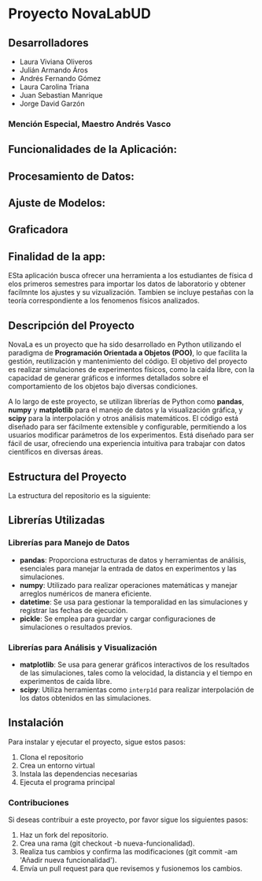 # Proyecto NovaLabUD

## Desarrolladores

- Laura Viviana Oliveros
- Julián Armando Áros
- Andrés Fernando Gómez
- Laura Carolina Triana
- Juan Sebastian Manrique
- Jorge David Garzón 



### Mención Especial, Maestro Andrés Vasco

## Funcionalidades de la Aplicación:

## Procesamiento de Datos:

## Ajuste de Modelos:

## Graficadora

## Finalidad de la app:
ESta aplicación busca ofrecer una herramienta a los estudiantes de física d elos primeros semestres para importar los datos de laboratorio y obtener facilmnte los ajustes y su vizualización. Tambien se incluye pestañas con la teoría correspondiente a los fenomenos físicos analizados.


## Descripción del Proyecto

NovaLa es un proyecto que ha sido desarrollado en Python utilizando el paradigma de **Programación Orientada a Objetos (POO)**, lo que facilita la gestión, reutilización y mantenimiento del código. El objetivo del proyecto es realizar simulaciones de experimentos físicos, como la caída libre, con la capacidad de generar gráficos e informes detallados sobre el comportamiento de los objetos bajo diversas condiciones.

A lo largo de este proyecto, se utilizan librerías de Python como **pandas**, **numpy** y **matplotlib** para el manejo de datos y la visualización gráfica, y **scipy** para la interpolación y otros análisis matemáticos. El código está diseñado para ser fácilmente extensible y configurable, permitiendo a los usuarios modificar parámetros de los experimentos. Está diseñado para ser fácil de usar, ofreciendo una experiencia intuitiva para trabajar con datos científicos en diversas áreas.

## Estructura del Proyecto

La estructura del repositorio es la siguiente:


## Librerías Utilizadas

### Librerías para Manejo de Datos
- **pandas**: Proporciona estructuras de datos y herramientas de análisis, esenciales para manejar la entrada de datos en experimentos y las simulaciones.
- **numpy**: Utilizado para realizar operaciones matemáticas y manejar arreglos numéricos de manera eficiente.
- **datetime**: Se usa para gestionar la temporalidad en las simulaciones y registrar las fechas de ejecución.
- **pickle**: Se emplea para guardar y cargar configuraciones de simulaciones o resultados previos.

### Librerías para Análisis y Visualización
- **matplotlib**: Se usa para generar gráficos interactivos de los resultados de las simulaciones, tales como la velocidad, la distancia y el tiempo en experimentos de caída libre.
- **scipy**: Utiliza herramientas como `interp1d` para realizar interpolación de los datos obtenidos en las simulaciones.



## Instalación

Para instalar y ejecutar el proyecto, sigue estos pasos:

1. Clona el repositorio
2. Crea un entorno virtual
3. Instala las dependencias necesarias
4. Ejecuta el programa principal



### Contribuciones

  Si deseas contribuir a este proyecto, por favor sigue los siguientes pasos:

 1. Haz un fork del repositorio.
 2. Crea una rama (git checkout -b nueva-funcionalidad).
 3. Realiza tus cambios y confirma las modificaciones (git commit -am 'Añadir nueva funcionalidad').
 4. Envía un pull request para que revisemos y fusionemos los cambios.
